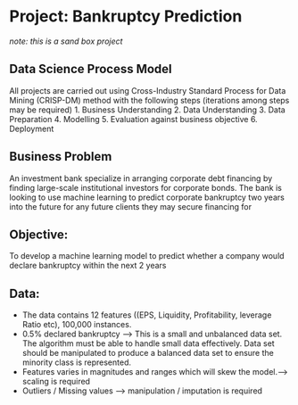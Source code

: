 # Project: Bankruptcy Prediction
_note: this is a sand box project_

## Data Science Process Model
All projects are carried out using Cross-Industry Standard Process for Data Mining (CRISP-DM)  method with the following steps (iterations among steps may be required)
	1. Business Understanding
	2. Data Understanding
	3. Data Preparation
	4. Modelling
	5. Evaluation against business objective
	6. Deployment

## Business Problem
An investment bank specialize in arranging corporate debt financing by finding large-scale institutional investors for corporate bonds. The bank is looking to use machine learning to predict corporate bankruptcy two years into the future for any future clients they may secure financing for

## Objective: 
To develop a machine learning model to predict whether a company would declare bankruptcy within the next 2 years

## Data: 
- The data contains 12 features ((EPS, Liquidity, Profitability, leverage Ratio etc), 100,000 instances. 
- 0.5% declared bankruptcy --> This is a small and unbalanced data set. The algorithm must be able to handle small data effectively. Data set should be manipulated to produce a balanced data set to ensure the minority class is represented. 
- Features varies in magnitudes and ranges which will skew the model.--> scaling is required
- Outliers / Missing values --> manipulation / imputation is required


